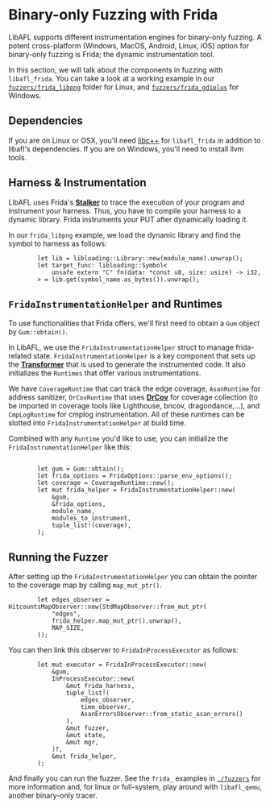 # Binary-only Fuzzing with Frida

LibAFL supports different instrumentation engines for binary-only fuzzing.
A potent cross-platform (Windows, MacOS, Android, Linux, iOS) option for binary-only fuzzing is Frida; the dynamic instrumentation tool.

In this section, we will talk about the components in fuzzing with `libafl_frida`.
You can take a look at a working example in our [`fuzzers/frida_libpng`](https://github.com/AFLplusplus/LibAFL/tree/main/fuzzers/frida_libpng) folder for Linux, and [`fuzzers/frida_gdiplus`](https://github.com/AFLplusplus/LibAFL/tree/main/fuzzers/frida_gdiplus) for Windows.

## Dependencies

If you are on Linux or OSX, you'll need [libc++](https://libcxx.llvm.org/) for `libafl_frida` in addition to libafl's dependencies.
If you are on Windows, you'll need to install llvm tools.


## Harness & Instrumentation

LibAFL uses Frida's [__Stalker__](https://frida.re/docs/stalker/) to trace the execution of your program and instrument your harness.
Thus, you have to compile your harness to a dynamic library. Frida instruments your PUT after dynamically loading it.

In our `frida_libpng` example, we load the dynamic library and find the symbol to harness as follows:

```rust,ignore
        let lib = libloading::Library::new(module_name).unwrap();
        let target_func: libloading::Symbol<
            unsafe extern "C" fn(data: *const u8, size: usize) -> i32,
        > = lib.get(symbol_name.as_bytes()).unwrap();
```

## `FridaInstrumentationHelper` and Runtimes

To use functionalities that Frida offers, we'll first need to obtain a `Gum` object by `Gum::obtain()`.

In LibAFL, we use the `FridaInstrumentationHelper` struct to manage frida-related state. `FridaInstrumentationHelper` is a key component that sets up the [__Transformer__](https://frida.re/docs/stalker/#transformer) that is used to generate the instrumented code. It also initializes the `Runtimes` that offer various instrumentations.

We have `CoverageRuntime` that can track the edge coverage,  `AsanRuntime` for address sanitizer, `DrCovRuntime` that uses [__DrCov__](https://dynamorio.org/page_drcov.html) for coverage collection (to be imported in coverage tools like Lighthouse, bncov, dragondance,...), and `CmpLogRuntime` for cmplog instrumentation.
All of these runtimes can be slotted into `FridaInstrumentationHelper` at build time.

Combined with any `Runtime` you'd like to use, you can initialize the `FridaInstrumentationHelper` like this:

```rust,ignore

        let gum = Gum::obtain();
        let frida_options = FridaOptions::parse_env_options();
        let coverage = CoverageRuntime::new();
        let mut frida_helper = FridaInstrumentationHelper::new(
            &gum,
            &frida_options,
            module_name,
            modules_to_instrument,
            tuple_list!(coverage),
        );
```

## Running the Fuzzer

After setting up the `FridaInstrumentationHelper` you can obtain the pointer to the coverage map by calling `map_mut_ptr()`.

```rust,ignore
        let edges_observer = HitcountsMapObserver::new(StdMapObserver::from_mut_ptr(
            "edges",
            frida_helper.map_mut_ptr().unwrap(),
            MAP_SIZE,
        ));
```

You can then link this observer to `FridaInProcessExecutor` as follows:

```rust,ignore
        let mut executor = FridaInProcessExecutor::new(
            &gum,
            InProcessExecutor::new(
                &mut frida_harness,
                tuple_list!(
                    edges_observer,
                    time_observer,
                    AsanErrorsObserver::from_static_asan_errors()
                ),
                &mut fuzzer,
                &mut state,
                &mut mgr,
            )?,
            &mut frida_helper,
        );
```

And finally you can run the fuzzer.
See the `frida_` examples in [`./fuzzers`](https://github.com/AFLplusplus/LibAFL/tree/main/fuzzers/) for more information and, for linux or full-system, play around with `libafl_qemu`, another binary-only tracer.
